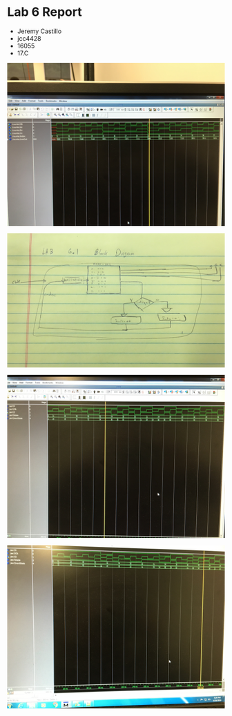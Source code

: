 # Lab 6 Report

* Jeremy Castillo
* jcc4428
* 16055
* 17.C

![Lab 6.1](screenshots/lab6_1.JPG)

![Lab 6.1](screenshots/lab6_1_BD.jpg)

![Lab 6.2](screenshots/lab6_2_t1.JPG)

![Lab 6.2](screenshots/lab6_2_t2.JPG)
